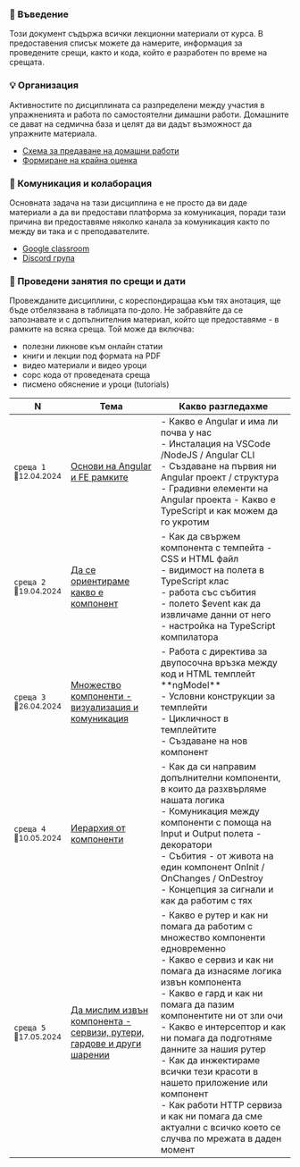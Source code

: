 ### 🚀 Въведение
Този документ съдържа всички лекционни материали от курса. В предоставения списък можете да намерите, информация за проведените срещи, както и кода, който е разработен по време на срещата.

### 💡 Организация
Активностите по дисциплината са разпределени между участия в упражненията и работа по самостоятелни димашни работи. Домашните се дават на седмична база и целят да ви дадът възможност да упражните материала. 
- [Схема за предаване на домашни работи](/23-24/@organization/hw-submit/README.md)
- [Формиране на крайна оценка](/23-24/@organization/marks/README.md)

### 📌 Комуникация и колаборация
Основната задача на тази дисциплина е не просто да ви даде материали а да ви предостави платформа за комуникация, поради тази причина ви предоставяме няколко канала за комуникация както по между ви така и с преподавателите.
- [Google classroom](https://classroom.google.com/c/NjUyNDM2OTUzODMx?cjc=2iqvjev)
- [Discord група](https://discord.gg/yGD6UkvCjS)

### 📅 Проведени занятия по срещи и дати

Провежданите дисциплини, с кореспондиращаа към тях анотация, ще бъде отбелязвана в таблицата по-доло. Не забравяйте да се запознавате и с допълнителния материал, който ще предоставяме - в рамките на всяка среща. Той може да включва:
- полезни ликнове към онлайн статии
- книги и лекции под формата на PDF
- видео материали и видео уроци
- сорс кода от проведената среща 
- писмено обяснение и уроци (tutorials)

<table>
    <thead>
        <tr>
            <th width="120">N</th>
            <th width="280px">Тема</th>
            <th width="610px">Какво разгледахме</th>
        </tr>
    </thead>
    <tbody>
        <tr>
            <td>
                <code>среща 1</code><br>
                <sub>📅12.04.2024</sub>
            </td>
            <td>
                <a href="./@meets/meet-01/README.md">
                    Основи на Angular и FE рамките
                </a>
            </td>
            <td>
            - Какво е Angular и има ли почва у нас <br>
            - Инсталация на VSCode /NodeJS / Angular CLI <br>
            - Създаване на първия ни Angular проект / структура <br>
            - Градивни елементи на Angular проекта
            - Какво е TypeScript и как можем да го укротим <br>
            </td>
        </tr>
        <tr>
            <td>
                <code>среща 2</code>
                <br>
                <sub>📅19.04.2024</sub>
            </td>
            <td>
                <a href="./@meets/meet-02/README.md">
                    Да се ориентираме какво е компонент
                </a>            
            </td>
            <td>
            - Как да свържем компонента с темпейта - CSS и HTML файл <br>
            - видимост на полета в TypeScript клас <br>
            - работа със събития <br>
            - полето $event как да извличаме данни от него <br>
            - настройка на TypeScript компилатора <br>
            </td>
        </tr>
        <tr>
            <td>
                <code>среща 3</code>
                <br>
                <sub>📅26.04.2024</sub>
            </td>
            <td>
                <a href="./@meets/meet-03/README.md">
                    Множество компоненти - визуализация и комуникация
                </a>
            </td>            
            <td>
            - Работа с директива за двупосочна връзка между код и HTML темплейт **ngModel** <br>
            - Условни конструкции за темплейти <br>
            - Цикличност в темплейтите <br>
            - Създаване на нов компонент
            </td>
        </tr>
        <tr>
            <td>
                <code>среща 4</code>
                <br>
                <sub>📅10.05.2024</sub>
            </td>
            <td>
                <a href="./@meets/meet-04/README.md">
                    Иерархия от компоненти
                </a>
            </td>            
            <td>
            - Как да си направим допълнителни компоненти, в които да разхвърляме нашата логика <br>
            - Комуникация между компоненти с помоща на Input и Output полета - декоратори <br>
            - Събития - от живота на един компонент OnInit / OnChanges / OnDestroy <br>
            - Концепция за сигнали и как да работим с тях <br>
            </td>
        </tr>        
        <tr>
            <td>
                <code>среща 5</code>
                <br>
                <sub>📅17.05.2024</sub>
            </td>
            <td>
                <a href="./@meets/meet-05/README.md">
                    Да мислим извън компонента - сервизи, рутери, гардове и други шарении
                </a>
            </td>            
            <td>
            - Какво е рутер и как ни помага да работим с множество компоненти едновременно <br>
            - Какво е сервиз и как ни помага да изнасяме логика извън компонента <br>
            - Какво е гард и как ни помага да пазим компонентите ни от зли очи <br>
            - Какво е интерсептор и как ни помага да подготняме данните за нашия рутер <br>
            - Как да инжектираме всички тези красоти в нашето приложение или компонент <br>
            - Как работи HTTP сервиза и как ни помага да сме актуални с всичко което се случва по мрежата в даден момент <br>
            </td>
        </tr>      
        <!--                 
        <tr>
            <td>
                <code>среща 6</code>
                <br>
                <sub>📅31.05.2024</sub>
            </td>
            <td>
                <a href="./@meets/meet-06/README.md">
                    Възприемане и визуализация на данни
                </a>
            </td>            
            <td>
            - Какво е директива и как ни помага да управляваме нашите HTML елементи по малко по умен начин
            - Какво е тръба - Pipe и как ни помага да трансформираме и визуализираме данните малко по красиво            
            </td>
        </tr> -->
    <tbody>
</table>
